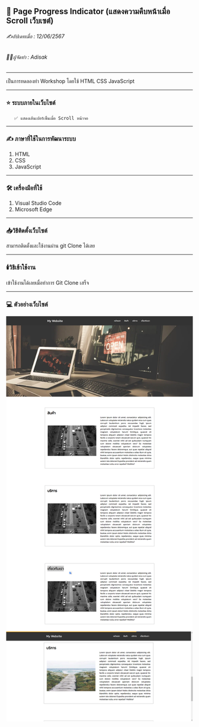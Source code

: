 ## 📖 Page Progress Indicator (แสดงความคืบหน้าเมื่อ Scroll เว็บเซต์)
###### ✍️อัปเดทเมื่อ : 12/06/2567
###### 👨‍💻ผู้จัดทำ : Adisak
___
 
 เป็นการทดลองทำ Workshop โดยใช้ HTML CSS JavaScript

___ 

### ⭐ ระบบภายในเว็บไซต์
       ✅ แสดงเส้นเปอร์เซ็นเมื่อ Scroll หน้าจอ
___

### ✍️ ภาษาที่ใช้ในการพัฒนาระบบ

1. HTML
2. CSS
3. JavaScript

___

### 🛠️ เครื่องมือที่ใช้

1. Visual Studio Code
2. Microsoft Edge

___

### 📥วิธีติดตั้งเว็บไซต์
  สามารถติดตั้งและใช้งานผ่าน git Clone ได้เลย
___

### 🕯️วิธีเข้าใช้งาน
  เข้าใช้งานได้เลยเมื่อทำการ Git Clone เสร็จ
___

### 💻 ตัวอย่างเว็บไซต์

![index](https://github.com/Adisak-KS/Workshop-Page-Progress-Indicator/blob/main/previews/pre-1.png)
![index](https://github.com/Adisak-KS/Workshop-Page-Progress-Indicator/blob/main/previews/pre-2.png)
